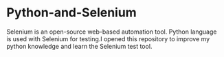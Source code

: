 # Python-and-Selenium
Selenium is an open-source web-based automation tool. Python language is used with Selenium for testing.I opened this repository to improve my python knowledge and learn the Selenium test tool.
